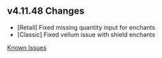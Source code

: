 ## v4.11.48 Changes

* [Retail] Fixed missing quantity input for enchants
* [Classic] Fixed vellum issue with shield enchants

[Known Issues](https://support.tradeskillmaster.com/en_US/known_issues)
